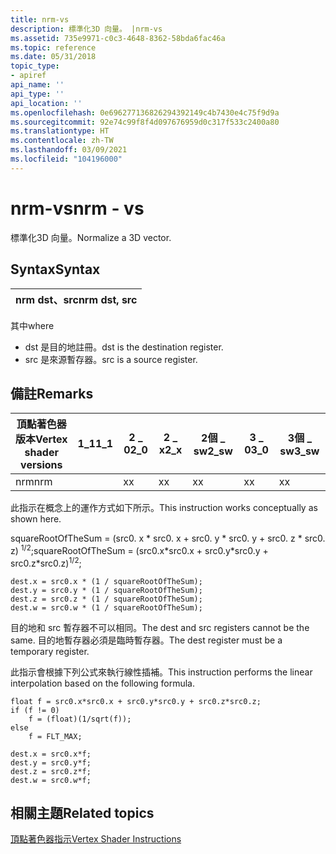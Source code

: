 ```yaml
---
title: nrm-vs
description: 標準化3D 向量。 |nrm-vs
ms.assetid: 735e9971-c0c3-4648-8362-58bda6fac46a
ms.topic: reference
ms.date: 05/31/2018
topic_type:
- apiref
api_name: ''
api_type: ''
api_location: ''
ms.openlocfilehash: 0e696277136826294392149c4b7430e4c75f9d9a
ms.sourcegitcommit: 92e74c99f8f4d097676959d0c317f533c2400a80
ms.translationtype: HT
ms.contentlocale: zh-TW
ms.lasthandoff: 03/09/2021
ms.locfileid: "104196000"
---
```

# <a name="nrm---vs"></a><span data-ttu-id="361ec-104">nrm-vs</span><span class="sxs-lookup"><span data-stu-id="361ec-104">nrm - vs</span></span>

<span data-ttu-id="361ec-105">標準化3D 向量。</span><span class="sxs-lookup"><span data-stu-id="361ec-105">Normalize a 3D vector.</span></span>

## <a name="syntax"></a><span data-ttu-id="361ec-106">Syntax</span><span class="sxs-lookup"><span data-stu-id="361ec-106">Syntax</span></span>



| <span data-ttu-id="361ec-107">nrm dst、src</span><span class="sxs-lookup"><span data-stu-id="361ec-107">nrm dst, src</span></span> |
|--------------|



 

<span data-ttu-id="361ec-108">其中</span><span class="sxs-lookup"><span data-stu-id="361ec-108">where</span></span>

-   <span data-ttu-id="361ec-109">dst 是目的地註冊。</span><span class="sxs-lookup"><span data-stu-id="361ec-109">dst is the destination register.</span></span>
-   <span data-ttu-id="361ec-110">src 是來源暫存器。</span><span class="sxs-lookup"><span data-stu-id="361ec-110">src is a source register.</span></span>

## <a name="remarks"></a><span data-ttu-id="361ec-111">備註</span><span class="sxs-lookup"><span data-stu-id="361ec-111">Remarks</span></span>



| <span data-ttu-id="361ec-112">頂點著色器版本</span><span class="sxs-lookup"><span data-stu-id="361ec-112">Vertex shader versions</span></span> | <span data-ttu-id="361ec-113">1\_1</span><span class="sxs-lookup"><span data-stu-id="361ec-113">1\_1</span></span> | <span data-ttu-id="361ec-114">2 \_ 0</span><span class="sxs-lookup"><span data-stu-id="361ec-114">2\_0</span></span> | <span data-ttu-id="361ec-115">2 \_ x</span><span class="sxs-lookup"><span data-stu-id="361ec-115">2\_x</span></span> | <span data-ttu-id="361ec-116">2個 \_ sw</span><span class="sxs-lookup"><span data-stu-id="361ec-116">2\_sw</span></span> | <span data-ttu-id="361ec-117">3 \_ 0</span><span class="sxs-lookup"><span data-stu-id="361ec-117">3\_0</span></span> | <span data-ttu-id="361ec-118">3個 \_ sw</span><span class="sxs-lookup"><span data-stu-id="361ec-118">3\_sw</span></span> |
|------------------------|------|------|------|-------|------|-------|
| <span data-ttu-id="361ec-119">nrm</span><span class="sxs-lookup"><span data-stu-id="361ec-119">nrm</span></span>                    |      | <span data-ttu-id="361ec-120">x</span><span class="sxs-lookup"><span data-stu-id="361ec-120">x</span></span>    | <span data-ttu-id="361ec-121">x</span><span class="sxs-lookup"><span data-stu-id="361ec-121">x</span></span>    | <span data-ttu-id="361ec-122">x</span><span class="sxs-lookup"><span data-stu-id="361ec-122">x</span></span>     | <span data-ttu-id="361ec-123">x</span><span class="sxs-lookup"><span data-stu-id="361ec-123">x</span></span>    | <span data-ttu-id="361ec-124">x</span><span class="sxs-lookup"><span data-stu-id="361ec-124">x</span></span>     |



 

<span data-ttu-id="361ec-125">此指示在概念上的運作方式如下所示。</span><span class="sxs-lookup"><span data-stu-id="361ec-125">This instruction works conceptually as shown here.</span></span>

<span data-ttu-id="361ec-126">squareRootOfTheSum = (src0. x \* src0. x + src0. y \* src0. y + src0. z \* src0. z) <sup>1/2</sup>;</span><span class="sxs-lookup"><span data-stu-id="361ec-126">squareRootOfTheSum = (src0.x\*src0.x + src0.y\*src0.y + src0.z\*src0.z)<sup>1/2</sup>;</span></span>


```
dest.x = src0.x * (1 / squareRootOfTheSum);
dest.y = src0.y * (1 / squareRootOfTheSum);
dest.z = src0.z * (1 / squareRootOfTheSum);
dest.w = src0.w * (1 / squareRootOfTheSum);
```



<span data-ttu-id="361ec-127">目的地和 src 暫存器不可以相同。</span><span class="sxs-lookup"><span data-stu-id="361ec-127">The dest and src registers cannot be the same.</span></span> <span data-ttu-id="361ec-128">目的地暫存器必須是臨時暫存器。</span><span class="sxs-lookup"><span data-stu-id="361ec-128">The dest register must be a temporary register.</span></span>

<span data-ttu-id="361ec-129">此指示會根據下列公式來執行線性插補。</span><span class="sxs-lookup"><span data-stu-id="361ec-129">This instruction performs the linear interpolation based on the following formula.</span></span>


```
float f = src0.x*src0.x + src0.y*src0.y + src0.z*src0.z;
if (f != 0)
    f = (float)(1/sqrt(f));
else
    f = FLT_MAX;

dest.x = src0.x*f;
dest.y = src0.y*f;
dest.z = src0.z*f;
dest.w = src0.w*f;
```



## <a name="related-topics"></a><span data-ttu-id="361ec-130">相關主題</span><span class="sxs-lookup"><span data-stu-id="361ec-130">Related topics</span></span>

<dl> <dt>

[<span data-ttu-id="361ec-131">頂點著色器指示</span><span class="sxs-lookup"><span data-stu-id="361ec-131">Vertex Shader Instructions</span></span>](dx9-graphics-reference-asm-vs-instructions.md)
</dt> </dl>

 

 





